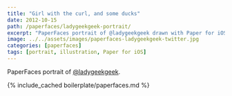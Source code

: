 ```yaml
---
title: "Girl with the curl, and some ducks"
date: 2012-10-15
path: /paperfaces/ladygeekgeek-portrait/
excerpt: "PaperFaces portrait of @ladygeekgeek drawn with Paper for iOS on an iPad."
image: ../../assets/images/paperfaces-ladygeekgeek-twitter.jpg
categories: [paperfaces]
tags: [portrait, illustration, Paper for iOS]
---
```


PaperFaces portrait of [@ladygeekgeek](https://twitter.com/ladygeekgeek).

{% include_cached boilerplate/paperfaces.md %}
